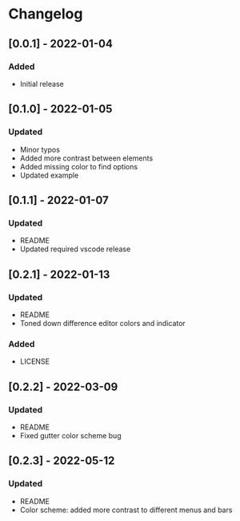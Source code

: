 # Changelog

## [0.0.1] - 2022-01-04
### Added
- Initial release

## [0.1.0] - 2022-01-05
### Updated
- Minor typos
- Added more contrast between elements
- Added missing color to find options
- Updated example

## [0.1.1] - 2022-01-07
### Updated
- README
- Updated required vscode release

## [0.2.1] - 2022-01-13
### Updated
- README
- Toned down difference editor colors and indicator

### Added
- LICENSE

## [0.2.2] - 2022-03-09
### Updated
- README
- Fixed gutter color scheme bug

## [0.2.3] - 2022-05-12
### Updated
- README
- Color scheme: added more contrast to different menus and bars